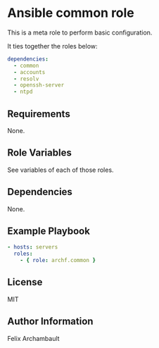 Ansible common role
=====================

This is a meta role to perform basic configuration.

It ties together the roles below:

```yaml
dependencies:
  - common
  - accounts
  - resolv
  - openssh-server
  - ntpd
```

Requirements
------------

None.

Role Variables
--------------

See variables of each of those roles.

Dependencies
------------

None.

Example Playbook
-------------------------

```yaml
- hosts: servers
  roles:
    - { role: archf.common }
```

License
-------

MIT

Author Information
------------------

Felix Archambault
